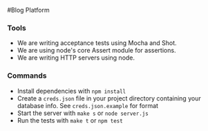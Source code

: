 #Blog Platform

### Tools
* We are writing acceptance tests using Mocha and Shot.
* We are using node's core Assert module for assertions.
* We are writing HTTP servers using node.

### Commands

* Install dependencies with ``` npm install ```
* Create a `creds.json` file in your project directory containing your database info. See `creds.json.example` for format
* Start the server with ``` make s ``` or ```node server.js```
* Run the tests with ``` make t ``` or ``` npm test ```


